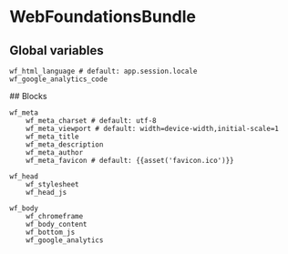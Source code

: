 
# WebFoundationsBundle

## Global variables

    wf_html_language # default: app.session.locale
    wf_google_analytics_code

## Blocks

    wf_meta
        wf_meta_charset # default: utf-8
        wf_meta_viewport # default: width=device-width,initial-scale=1        
        wf_meta_title
        wf_meta_description
        wf_meta_author
        wf_meta_favicon # default: {{asset('favicon.ico')}}

    wf_head
        wf_stylesheet
        wf_head_js

    wf_body
        wf_chromeframe
        wf_body_content
        wf_bottom_js
        wf_google_analytics